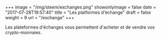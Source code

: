 +++
image = "/img/steem/exchanges.png"
showonlyimage = false
date = "2017-07-28T19:57:40"
title = "Les platformes d'échange"
draft = false
weight = 9
url = "/exchange"
+++

Les plateformes d'échanges vous permettent d'acheter et de vendre vos crypto-monnaies.

<!--more-->
